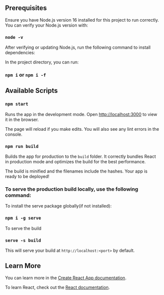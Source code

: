 ## Prerequisites

Ensure you have Node.js version 16 installed for this project to run correctly. You can verify your Node.js version with:

### `node -v`

After verifying or updating Node.js, run the following command to install dependencies:

In the project directory, you can run:

### `npm i` or `npm i -f`

## Available Scripts

### `npm start`

Runs the app in the development mode.
Open [http://localhost:3000](http://localhost:3000) to view it in the browser.

The page will reload if you make edits.
You will also see any lint errors in the console.

### `npm run build`

Builds the app for production to the `build` folder.
It correctly bundles React in production mode and optimizes the build for the best performance.

The build is minified and the filenames include the hashes.
Your app is ready to be deployed!

### To serve the production build locally, use the following command:

To install the serve package globally(if not installed):

### `npm i -g serve`

To serve the build

### `serve -s build`

This will serve your build at `http://localhost:<port>` by default.

## Learn More

You can learn more in the [Create React App documentation](https://facebook.github.io/create-react-app/docs/getting-started).

To learn React, check out the [React documentation](https://reactjs.org/).
